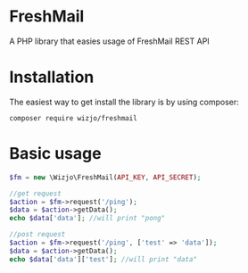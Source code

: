FreshMail
=========

A PHP library that easies usage of FreshMail REST API 

Installation
============

The easiest way to get install the library is by using composer:

`composer require wizjo/freshmail`

Basic usage
===========

```php
$fm = new \Wizjo\FreshMail(API_KEY, API_SECRET);

//get request
$action = $fm->request('/ping');
$data = $action->getData();
echo $data['data']; //will print "pong"

//post request
$action = $fm->request('/ping', ['test' => 'data']);
$data = $action->getData();
echo $data['data']['test']; //will print "data"
```
